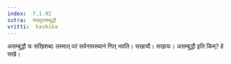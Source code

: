 ```yaml
---
index:  7.1.92
sutra:  सख्युरसम्बुद्धौ
vritti:  kashika 
---
```


असम्बुद्धौ यः सखिशब्दः तस्मात् परं सर्वनामस्थानं णित् भवति। सखायौ। सखायः। असम्बुद्धौ इति किम्? हे सखे।

